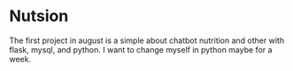 # Nutsion
The first project in august is a simple about chatbot nutrition and other with flask, mysql, and python. I want to change myself in python maybe for a week.

